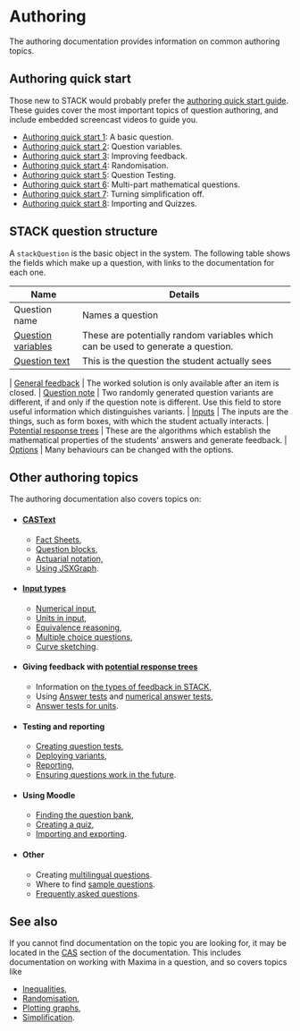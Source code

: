 # Authoring

The authoring documentation provides information on common authoring topics.

## Authoring quick start

Those new to STACK would probably prefer the [authoring quick start guide](Authoring_quick_start.md). These guides cover the most important topics of question authoring, and include embedded screencast videos to guide you.

* [Authoring quick start 1](Authoring_quick_start.md): A basic question.
* [Authoring quick start 2](Authoring_quick_start_2.md): Question variables.
* [Authoring quick start 3](Authoring_quick_start_3.md): Improving feedback.
* [Authoring quick start 4](Authoring_quick_start_4.md): Randomisation.
* [Authoring quick start 5](Authoring_quick_start_5.md): Question Testing.
* [Authoring quick start 6](Authoring_quick_start_6.md): Multi-part mathematical questions.
* [Authoring quick start 7](Authoring_quick_start_7.md): Turning simplification off.
* [Authoring quick start 8](Authoring_quick_start_8.md): Importing and Quizzes.

## STACK question structure  ##

A  `stackQuestion` is the basic object in the system. The following table shows the fields which make up a question, with links to the documentation for each one.

| Name                                                       | Details
| -------------------------------------------------------------------| ----------------------------------------------------------------------------------------------------------------------------------------------------------------------------------
| Question name              | Names a question
| [Question variables](Variables.md#Question_variables)        | These are potentially random variables which can be used to generate a question.
| [Question text](CASText.md#question_text)                  | This is the question the student actually sees

| [General feedback](CASText.md#General_feedback/Worked_solution)            | The worked solution is only available after an item is closed.
| [Question note](Question_note.md)                          | Two randomly generated question variants are different, if and only if the question note is different.  Use this field to store useful information which distinguishes variants.
| [Inputs](Inputs.md)                                        | The inputs are the things, such as form boxes, with which the student actually interacts.
| [Potential response trees](Potential_response_trees.md)    | These are the algorithms which establish the mathematical properties of the students' answers and generate feedback.
| [Options](Options.md)                                      | Many behaviours can be changed with the options.

## Other authoring topics

The authoring documentation also covers topics on:

* #### [CASText](CASText.md)
  
  * [Fact Sheets](Fact_sheets.md),
  * [Question blocks](Question_blocks.md),
  * [Actuarial notation,](Actuarial.md)
  * [Using JSXGraph](JSXGraph.md).
  
* #### [Input types](Inputs.md)
  
  * [Numerical input](Numerical_input.md),
  * [Units in input](Units.md#Input_type),
  * [Equivalence reasoning](Equivalence_reasoning.md),
  * [Multiple choice questions](Multiple_choice_questions),
  * [Curve sketching](Curve_sketching.md).
  
* #### Giving feedback with [potential response trees](Potential_response_trees.md)
  
  * Information on [the types of feedback in STACK](Feedback.md),
  * Using [Answer tests](Answer_tests.md) and [numerical answer tests](Answer_tests_numerical.md),
  * [Answer tests for units](Units.md#Answer_tests).
  
* #### Testing and reporting
  
  * [Creating question tests](Testing.md),
  * [Deploying variants](Deploying.md),
  * [Reporting](Reporting.md),
  * [Ensuring questions work in the future](Future_proof.md).
  
* #### Using Moodle
  
  * [Finding the question bank](Question_bank.md),
  * [Creating a quiz](Authoring_quick_start_8.md),
  * [Importing and exporting](ImportExport.md).
  
* #### Other

  * Creating [multilingual questions](Languages.md).
  * Where to find [sample questions](Sample_questions.md).
  * [Frequently asked questions](Author_FAQ.md).

## See also

If you cannot find documentation on the topic you are looking for, it may be located in the [CAS](../CAS/index.md) section of the documentation. This includes documentation on working with Maxima in a question, and so covers topics like

* [Inequalities](/CAS/Inequalities.md),
* [Randomisation](/CAS/Random.md),
* [Plotting graphs](/CAS/Plots.md),
* [Simplification](/CAS/Simplification.md).
